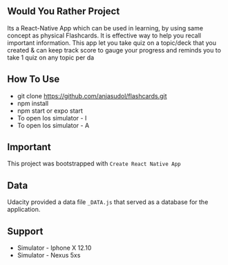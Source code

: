 ## Would You Rather Project
Its a React-Native App which can be used in learning, by using same concept as physical Flashcards. It is effective way to help you recall important information. This app let you take quiz on a topic/deck that you created & can keep track score to gauge your progress and reminds you to take 1 quiz on any topic per da


## How To Use
* git clone https://github.com/anjasudol/flashcards.git
* npm install
* npm start or expo start
* To open Ios simulator - I 
* To open Ios simulator - A 


## Important
This project was bootstrapped with `Create React Native App`

## Data
Udacity provided a data file `_DATA.js` that served as a database for the application.

## Support

* Simulator - Iphone X 12.10
* Simulator - Nexus 5xs

